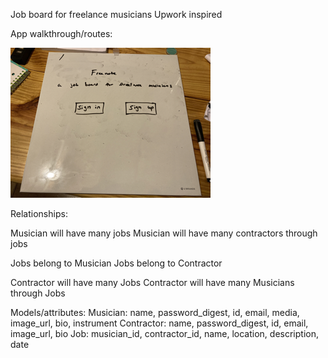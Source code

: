 Job board for freelance musicians
Upwork inspired

App walkthrough/routes:

![landing page](./images/landingpage.png)


Relationships:

Musician will have many jobs
Musician will have many contractors through jobs

Jobs belong to Musician
Jobs belong to Contractor

Contractor will have many Jobs
Contractor will have many Musicians through Jobs

Models/attributes: 
Musician: name, password_digest, id, email, media, image_url, bio, instrument
Contractor: name, password_digest, id, email, image_url, bio
Job: musician_id, contractor_id, name, location, description, date




